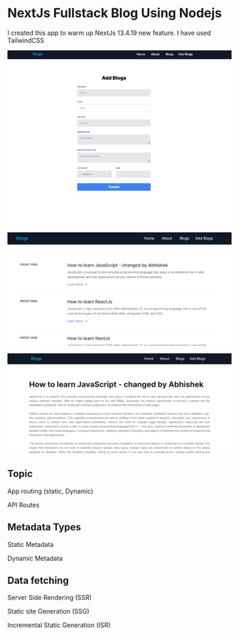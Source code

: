 # NextJs Fullstack Blog Using Nodejs

I created this app to warm up NextJs 13.4.19 new feature.
I have used TailwindCSS

![AddBlog Page](public/images/AddBlogs.png)

![Blogs](public/images/blogs.png)

![Blog Details Page](public/images/blogsdetails.png)

## Topic

App routing (static, Dynamic)

API Routes

## Metadata Types

Static Metadata

Dynamic Metadata

## Data fetching

Server Side Rendering (SSR)

Static site Generation (SSG)

Incremental Static Generation (ISR)
